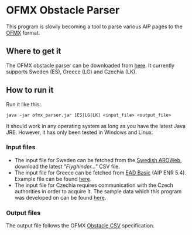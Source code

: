 # OFMX Obstacle Parser

This program is slowly becoming a tool to parse various AIP pages to the [OFMX](https://github.com/openflightmaps/ofmx) format.

## Where to get it

The OFMX obstacle parser can be downloaded from [here](https://github.com/cryodevab/aip-parser/raw/master/downloads/ofmx_parser.jar). It currently supports Sweden (ES), Greece (LG) and Czechia (LK).

## How to run it

Run it like this:

`java -jar ofmx_parser.jar [ES|LG|LK] <input_file> <output_file>`

It should work in any operating system as long as you have the latest Java JRE. However, it has only been tested in Windows and Linux.

### Input files

* The input file for Sweden can be fetched from the [Swedish AROWeb](https://aro.lfv.se/Editorial/View/IAIP?folderId=21), download the latest _"Flyghinder..."_ CSV file.
* The input file for Greece can be fetched from [EAD Basic](https://www.ead.eurocontrol.int/cms-eadbasic/opencms/en/login/ead-basic/) (AIP ENR 5.4). Example file can be found [here](https://github.com/cryodevab/aip-parser/raw/master/aip-files/LG_ENR_5_4_en_2019-02-28.pdf).
* The input file for Czechia requires communication with the Czech authorities in order to acquire it. The sample data which this program was developed on can be found [here](https://raw.githubusercontent.com/cryodevab/aip-parser/master/aip-files/obstacles_20190328_UTF8.csv).

### Output files

The output file follows the OFMX [Obstacle CSV](https://github.com/openflightmaps/ofmx/wiki/Obstacle-CSV) specification.

